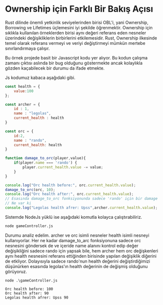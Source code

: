 # Ownership için Farklı Bir Bakış Açısı

Rust dilinde önemli yetkinlik seviyelerinden birisi OBL'i, yani Ownership, Borrowing ve Lifetimes üçlemesini iyi şekilde öğrenmektir. Ownership için sıklıkla kullanılan örneklerden birisi aynı değeri referans eden nesneler üzerindeki değişikliklerin birbirlerini etkilemesidir. Rust, Ownership ilkesinde temel olarak referans vermeyi ve veriyi değiştirmeyi mümkün mertebe sınırlandırmaya çalışır.

Bu örnek projede basit bir Javascript kodu yer alıyor. Bu kodun çalışma zamanı çıktısı aslında bir bug olduğunu göstermekte ancak kolaylıkla gözden kaçabilecek bir durumu da ifade etmekte.

Js kodumuz kabaca aşağıdaki gibi.

```js
const health = {
    value:100
};

const archer = {
    id : 1,
    name : "legolas",
    current_health : health
}

const orc = {
    id:2,
    name : "rando",
    current_health: health
}

function damage_to_orc(player,value){
    if(player.name === 'rando') {
        player.current_health.value -= value;
    }
}

console.log("Orc health before:", orc.current_health.value);
damage_to_orc(orc, 10);
console.log("Orc health after:", orc.current_health.value);
// Esasında damage_to_orc fonksiyonunda sadece 'rando' için bir damage söz konusu
// Ne var ki
console.log("Legolas health afrer: Upss",archer.current_health.value);
```

Sistemde NodeJs yüklü ise aşağıdaki komutla kolayca çalıştırabiliriz.

```bash
node gameController.js
```

Durumu analiz edelim. archer ve orc isimli nesneler health isimli nesneyi kullanıyorlar. Her ne kadar damage_to_arc fonksiyonuna sadece orc nesnesini göndersek de ve içeride name alanını kontrol edip değer değişikliğini sadece rando için yapsak bile, hem archer hem orc değişkenleri aynı health nesnesini referans ettiğinden birisinde yapılan değişiklik diğerini de etkliyor. Dolayısıyla sadece rando'nun health değerini değiştirdiğimizi düşünürken esasında legolas'ın health değerinin de değişmiş olduğunu görüyoruz.

```text
node .\gameController.js

Orc health before: 100
Orc health after: 90
Legolas health afrer: Upss 90
```